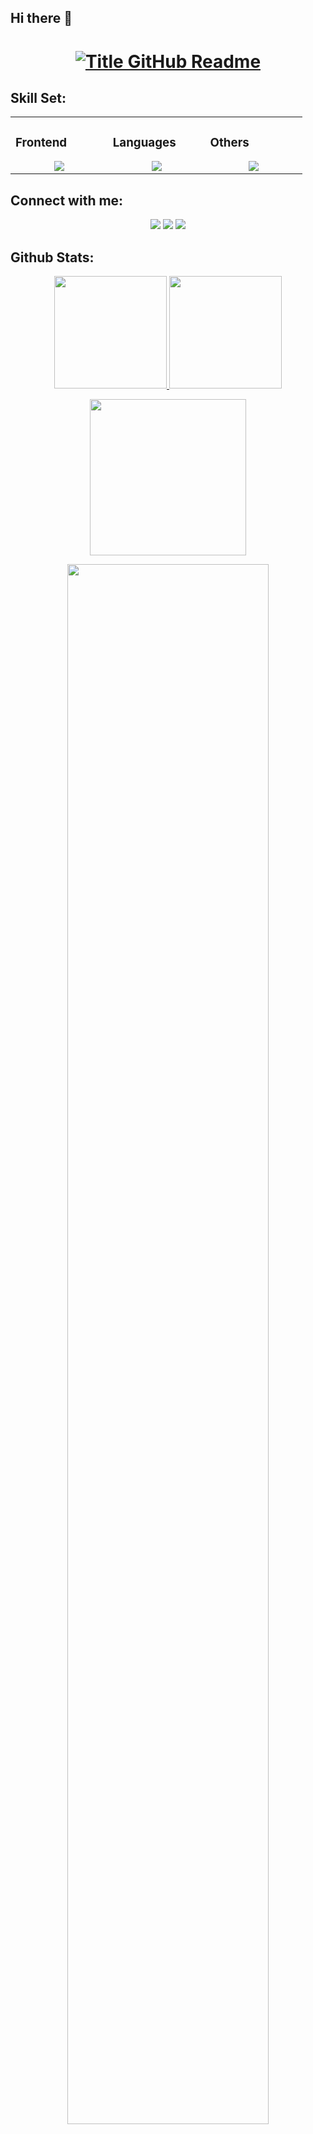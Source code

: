 ## Hi there 👋

<h1 style="text-align: center;">
  <a href="https://git.io/typing-svg" target="_blank">
    <img src="https://readme-typing-svg.herokuapp.com?font=Inter&weight=800&size=35&duration=3000&pause=500&multiline=true&width=650&height=140&lines=%24+whoami;Bharatesh+Kharvi" alt="Title GitHub Readme" />
  </a>
</h1>

## Skill Set:

<table><tr><td valign="top" width="25%">

### Frontend  
<a href="https://github.com/bharateshwq">
<div align="center">  
       <img src="https://skillicons.dev/icons?i=html,css,bootstrap,tailwind,js&perline=4" /> 
</div>
</a>
 </td><td valign="top" width="25%">
        
### Languages
<a href="https://github.com/bharateshwq">
<div align="center">
       <img src="https://skillicons.dev/icons?i=c,js,cpp,java,python,&perline=4" /> 
</div>
</a>

</td><td valign="top" width="25%">
  
### Others
<a href="https://github.com/bharateshwq">
<div align="center">
       <img src="https://skillicons.dev/icons?i=git,github,npm,figma,vscode,vercel,discord,vscodeqt&perline=4" /> 
</div>
</a>
</td>
</tr></table>


## Connect with me:
<div align="center">
    <a href="https://www.linkedin.com/in/bharatesh-k/" target="_blank"><img src="https://img.shields.io/badge/-Bharatesh%20K-0077B5?style=flat&logo=Linkedin&logoColor=white"/></a>
    <a target="_blank" href="mailto:kbharatesh0@gmail.com"><img src="https://img.shields.io/badge/-kbharatesh0@gmail.com-D14836?style=flat&logo=Gmail&logoColor=white"/></a>
    <a href="https://leetcode.com/u/bharateshwq/" target="_blank"><img src="https://img.shields.io/badge/-Bharatesh%20K-FFA116?style=flat&logo=LeetCode&logoColor=white"/></a>

</div>

 ## Github Stats:
<p align="center">
    <a href="https://github.com/bharateshwq">
        <img height="180em" src="https://github-readme-stats-git-masterrstaa-rickstaa.vercel.app/api?username=bharateshwq&show_icons=true&theme=onedark&include_all_commits=true&count_private=true&hide_border=true"/>
        <img height="180em" src="https://github-readme-stats-eight-theta.vercel.app/api/top-langs/?username=bharateshwq&langs_count=12&layout=compact&langs_count=8&theme=onedark&include_all_commits=true&count_private=true&hide_border=true" />
    </a>
</p>
<!-- Activity Graph -->
<p align="center">
  <a href="https://github.com/bharateshwq">
    <img height=250 src="https://github-readme-activity-graph.vercel.app/graph?username=bharateshwq&bg_color=282c34&color=FDFD96&line=FDFD96&point=FFFFFF&area_color=79FE96&border_radius=24.5&title_color=FDFD96&border_radius=20px"/>
  </a> 
</p>


 <p align="center">
   <a href="https://github.com/bharateshwq"> 
     <img width="80%" src="https://github-readme-streak-stats.herokuapp.com/?user=bharateshwq&show_icons=true&locale=en&layout=demo&theme=Onedark&hide_border=true" /> 
   </a>  
 </p>

<br>

<div id="header" align="center">
  
  <p align="center"> <a href="https://github.com/ryo-ma/github-profile-trophy"><img src="https://github-profile-trophy.vercel.app/?username=bharateshwq" alt="bharateshwq" /></a> </p>
  

<h2  align="center">💻 Check Out My Repos ⬇️ </h2>
<!--
**bharateshwq/bharateshwq** is a ✨ _special_ ✨ repository because its `README.md` (this file) appears on your GitHub profile.

Here are some ideas to get you started:

- 🔭 I’m currently working on ...
- 🌱 I’m currently learning ...
- 👯 I’m looking to collaborate on ...
- 🤔 I’m looking for help with ...
- 💬 Ask me about ...
- 📫 How to reach me: ...
- 😄 Pronouns: ...
- ⚡ Fun fact: ...
-->
